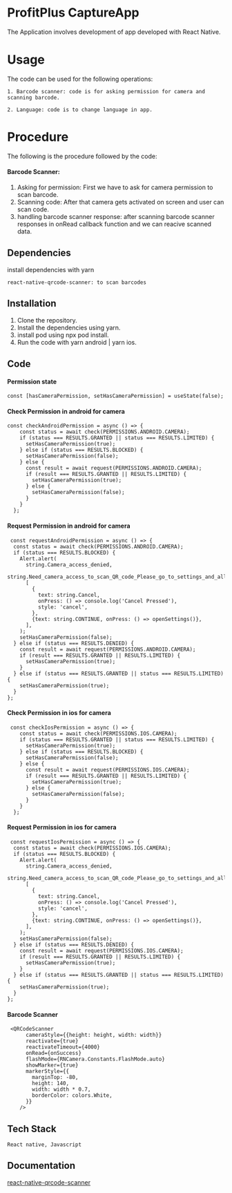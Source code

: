 # ProfitPlus CaptureApp

The Application involves development of app developed with React Native.

# Usage
The code can be used for the following operations:

    1. Barcode scanner: code is for asking permission for camera and scanning barcode.

    2. Language: code is to change language in app.
    
# Procedure
The following is the procedure followed by the code:

#### Barcode Scanner:
1. Asking for permission: First we have to ask for camera permission to scan barcode.
2. Scanning code: After that camera gets activated on screen and user can scan code.
3. handling barcode scanner response: after scanning barcode scanner responses in onRead callback function and we can reacive scanned data.

## Dependencies
install dependencies with yarn
```
react-native-qrcode-scanner: to scan barcodes 
```

## Installation
1. Clone the repository.
2. Install the dependencies using yarn.
3. install pod using npx pod install.
4. Run the code with yarn android | yarn ios.

## Code
#### Permission state
````
const [hasCameraPermission, setHasCameraPermission] = useState(false);
````

#### Check Permission in android for camera
````
const checkAndroidPermission = async () => {
    const status = await check(PERMISSIONS.ANDROID.CAMERA);
    if (status === RESULTS.GRANTED || status === RESULTS.LIMITED) {
      setHasCameraPermission(true);
    } else if (status === RESULTS.BLOCKED) {
      setHasCameraPermission(false);
    } else {
      const result = await request(PERMISSIONS.ANDROID.CAMERA);
      if (result === RESULTS.GRANTED || RESULTS.LIMITED) {
        setHasCameraPermission(true);
      } else {
        setHasCameraPermission(false);
      }
    }
  };
  ````

  #### Request Permission in android for camera
  ````
   const requestAndroidPermission = async () => {
    const status = await check(PERMISSIONS.ANDROID.CAMERA);
    if (status === RESULTS.BLOCKED) {
      Alert.alert(
        string.Camera_access_denied,
        string.Need_camera_access_to_scan_QR_code_Please_go_to_settings_and_allow_access,
        [
          {
            text: string.Cancel,
            onPress: () => console.log('Cancel Pressed'),
            style: 'cancel',
          },
          {text: string.CONTINUE, onPress: () => openSettings()},
        ],
      );
      setHasCameraPermission(false);
    } else if (status === RESULTS.DENIED) {
      const result = await request(PERMISSIONS.ANDROID.CAMERA);
      if (result === RESULTS.GRANTED || RESULTS.LIMITED) {
        setHasCameraPermission(true);
      }
    } else if (status === RESULTS.GRANTED || status === RESULTS.LIMITED) {
      setHasCameraPermission(true);
    }
  };
  ````

  #### Check Permission in ios for camera
````
 const checkIosPermission = async () => {
    const status = await check(PERMISSIONS.IOS.CAMERA);
    if (status === RESULTS.GRANTED || status === RESULTS.LIMITED) {
      setHasCameraPermission(true);
    } else if (status === RESULTS.BLOCKED) {
      setHasCameraPermission(false);
    } else {
      const result = await request(PERMISSIONS.IOS.CAMERA);
      if (result === RESULTS.GRANTED || RESULTS.LIMITED) {
        setHasCameraPermission(true);
      } else {
        setHasCameraPermission(false);
      }
    }
  };
  ````

  #### Request Permission in ios for camera
  ````
   const requestIosPermission = async () => {
    const status = await check(PERMISSIONS.IOS.CAMERA);
    if (status === RESULTS.BLOCKED) {
      Alert.alert(
        string.Camera_access_denied,
        string.Need_camera_access_to_scan_QR_code_Please_go_to_settings_and_allow_access,
        [
          {
            text: string.Cancel,
            onPress: () => console.log('Cancel Pressed'),
            style: 'cancel',
          },
          {text: string.CONTINUE, onPress: () => openSettings()},
        ],
      );
      setHasCameraPermission(false);
    } else if (status === RESULTS.DENIED) {
      const result = await request(PERMISSIONS.IOS.CAMERA);
      if (result === RESULTS.GRANTED || RESULTS.LIMITED) {
        setHasCameraPermission(true);
      }
    } else if (status === RESULTS.GRANTED || status === RESULTS.LIMITED) {
      setHasCameraPermission(true);
    }
  };
  ````

  #### Barcode Scanner
  
  ````
   <QRCodeScanner
        cameraStyle={{height: height, width: width}}
        reactivate={true}
        reactivateTimeout={4000}
        onRead={onSuccess}
        flashMode={RNCamera.Constants.FlashMode.auto}
        showMarker={true}
        markerStyle={{
          marginTop: -80,
          height: 140,
          width: width * 0.7,
          borderColor: colors.White,
        }}
      />
````

## Tech Stack
    React native, Javascript

## Documentation
[react-native-qrcode-scanner](https://www.npmjs.com/package/react-native-qrcode-scanner)
